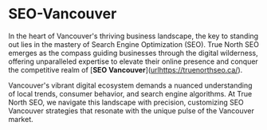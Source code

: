 # SEO-Vancouver
In the heart of Vancouver's thriving business landscape, the key to standing out lies in the mastery of Search Engine Optimization (SEO). True North SEO emerges as the compass guiding businesses through the digital wilderness, offering unparalleled expertise to elevate their online presence and conquer the competitive realm of [**SEO Vancouver**]([url](https://truenorthseo.ca/
)https://truenorthseo.ca/).

Vancouver's vibrant digital ecosystem demands a nuanced understanding of local trends, consumer behavior, and search engine algorithms. At True North SEO, we navigate this landscape with precision, customizing SEO Vancouver strategies that resonate with the unique pulse of the Vancouver market.
